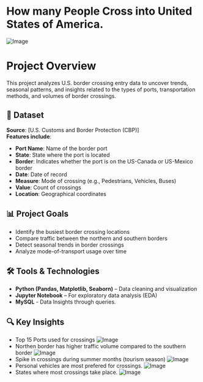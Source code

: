 # How many People Cross into United States of America.
![Image](https://github.com/user-attachments/assets/7db9bbc0-c696-429e-b0f1-023f05f11359)

# Project Overview

This project analyzes U.S. border crossing entry data to uncover trends, seasonal patterns, and insights related to the types of ports, transportation methods, and volumes of border crossings.

## 📁 Dataset

**Source**: [U.S. Customs and Border Protection (CBP)]   
**Features include**:
- **Port Name**: Name of the border port
- **State**: State where the port is located
- **Border**: Indicates whether the port is on the US-Canada or US-Mexico border
- **Date**: Date of record
- **Measure**: Mode of crossing (e.g., Pedestrians, Vehicles, Buses)
- **Value**: Count of crossings
- **Location**: Geographical coordinates

## 📊 Project Goals

- Identify the busiest border crossing locations
- Compare traffic between the northern and southern borders
- Detect seasonal trends in border crossings
- Analyze mode-of-transport usage over time

## 🛠️ Tools & Technologies

- **Python (Pandas, Matplotlib, Seaborn)** – Data cleaning and visualization
- **Jupyter Notebook** – For exploratory data analysis (EDA)
- **MySQL** - Data Insights through queries.

## 🔍 Key Insights

- Top 15 Ports used for crossings
  ![Image](https://github.com/user-attachments/assets/aff1ef45-67e4-437d-9bdf-623008410457)
- Northen border has higher traffic volume compared to the southern border
  ![Image](https://github.com/user-attachments/assets/f7ff8589-071b-430a-885f-39cf282b71d1)
- Spike in crossings during summer months (tourism season)
  ![Image](https://github.com/user-attachments/assets/9825601e-907f-42ec-a36c-22842be6371f)
- Personal vehicles are most prefered for crossings.
 ![Image](https://github.com/user-attachments/assets/3506a0db-5ef8-425f-9208-4340be0a5d40)
- States where most crossings take place.
  ![Image](https://github.com/user-attachments/assets/d397cc76-4410-4a7f-bf17-72ac054cef92)
 


